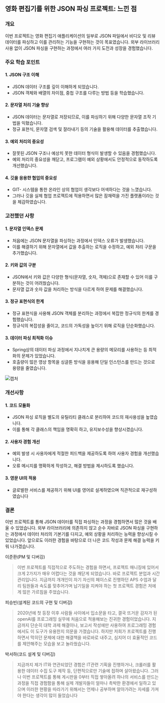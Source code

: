 ## 영화 편집기를 위한 JSON 파싱 프로젝트: 느낀 점

### 개요

이번 프로젝트는 영화 편집기 애플리케이션의 일부로 JSON 파일에서 비디오 및 리뷰 데이터를 파싱하고 이를 관리하는 기능을 구현하는 것이 목표였습니다. 외부 라이브러리 사용 없이 JSON 파싱을 구현하는 과정에서 여러 가지 도전과 성장을 경험했습니다.

### 주요 학습 포인트

#### 1. JSON 구조 이해
- JSON 데이터 구조를 깊이 이해하게 되었습니다.
- JSON 객체와 배열의 차이점, 중첩 구조를 다루는 방법 등을 학습했습니다.

#### 2. 문자열 처리 기술 향상
- JSON 데이터는 문자열로 저장되므로, 이를 파싱하기 위해 다양한 문자열 조작 기법을 익혔습니다.
- 정규 표현식, 문자열 검색 및 잘라내기 등의 기술을 활용해 데이터를 추출했습니다.

#### 3. 예외 처리의 중요성
- 잘못된 JSON 구조나 예상치 못한 데이터 형식이 발생할 수 있음을 경험했습니다.
- 예외 처리의 중요성을 깨닫고, 프로그램이 예외 상황에서도 안정적으로 동작하도록 개선했습니다.

#### 4. 깃을 응용햔 협업의 중요성
- GIT- 시스템을 통한 온라인 상의 협업이 생각보다 어색하다는 것을 느꼈습니다.
- 그러나 깃을 실제 협업 프로젝트에 적용하면서 많은 잠재력을 가진 플랫폼이라는 것을 체감하였습니다.

### 고전했던 사항

#### 1. 문자열 인덱스 문제
- 처음에는 JSON 문자열을 파싱하는 과정에서 인덱스 오류가 발생했습니다.
- 이를 해결하기 위해 문자열에서 값을 추출하는 로직을 수정하고, 예외 처리 구문을 추가했습니다.

#### 2. 키와 값의 구분
- JSON에서 키와 값은 다양한 형식(문자열, 숫자, 객체)으로 존재할 수 있어 이를 구분하는 것이 어려웠습니다.
- 문자열 값과 숫자 값을 처리하는 방식을 다르게 하여 문제를 해결했습니다.

#### 3. 정규 표현식의 한계
- 정규 표현식을 사용해 JSON 객체를 분리하는 과정에서 복잡한 정규식의 한계를 경험했습니다.
- 정규식의 복잡성을 줄이고, 코드의 가독성을 높이기 위해 로직을 단순화했습니다.

#### 3. 데이터 파싱 최적화 이슈
- Spring상의 데이터 파싱 과정에서 지나치게 큰 용량의 메모리를 사용하는 등 최적화의 문제가 있었습니다.
- 호출량이 많은 영상 항목을 싱글톤 방식을 응용해 단일 인스턴스를 만드는 것으로 용량을 줄였습니다.

![캡처](https://github.com/user-attachments/assets/82d5e95c-812e-453e-b3e6-6293e33d6179)

### 개선사항

#### 1. 코드 모듈화
- JSON 파싱 로직을 별도의 유틸리티 클래스로 분리하여 코드의 재사용성을 높였습니다.
- 이를 통해 각 클래스의 책임을 명확히 하고, 유지보수성을 향상시켰습니다.

#### 2. 사용자 경험 개선
- 예외 발생 시 사용자에게 적절한 피드백을 제공하도록 하여 사용자 경험을 개선했습니다.
- 오류 메시지를 명확하게 작성하고, 해결 방법을 제시하도록 했습니다.

#### 3. 영문 UI의 적용
- 글로벌한 서비스를 제공하기 위해 UI를 영어로 설계하였으며 직관적으로 재구성하였습니다

### 결론

이번 프로젝트를 통해 JSON 데이터를 직접 파싱하는 과정을 경험하면서 많은 것을 배울 수 있었습니다. 외부 라이브러리에 의존하지 않고 순수 자바로 JSON 파싱을 구현하는 과정에서 데이터 처리의 기본기를 다지고, 예외 상황을 처리하는 능력을 향상시킬 수 있었습니다. 앞으로도 이러한 경험을 바탕으로 더 나은 코드 작성과 문제 해결 능력을 키워 나가겠습니다.


이준환(PM 및 디버깅)
>이번 프로젝트를 직접적으로 주도하는 경험을 하면서, 프로젝트 매니징에 있어서 크게 2가지가 매우 어렵다는 것을 깨닫게 되었습니다.  바로 프로젝트 분업과 시간관리입니다. 지금까지 개개인이 자기 자신의 페이스로 진행하던 APS 수업과 달리 팀원들과 속도를 맞추어가며 납기일을 지켜야 하는 첫 프로젝트 경험은 저에게 많은 가르침을 주었습니다. 

피승빈(설계된 코드의 구현 및 디버깅)
>2020년에 첫 등장 이후 사람들 사이에서 입소문을 타고, 결국 뜨거운 감자가 된 openAI를 프로그래밍 실무에 처음으로 적용해보는 진귀한 경험이었습니다.  지금까지 단순히 대학 과제 해결이나, 보고서 작성에만 사용하여 프로그래밍 경험에서도 이 도구가 유용한지 의문을 가졌습니다. 하지만 저희가 프로젝트를 진행하면서 막히던 문제에 대한 해결책을 바로바로 내주고, 심지어 더 효율적인 코드를 제안해주는 모습을 보고 놀라웠습니다.

박서하(코드 설계 및 디버깅)
> 지금까지 제가 IT와 연관되었던 경험은 IT관련 기획을 진행하거나, 크롤러를 활용한 데이터 수집 도구 제작 등, 단편적으로만 기술에 접하며 살아왔습니다. 그러나 이번 프로젝트를 통해 게시판을 0부터 직접 쌓아올려 하나의 서비스를 만드는 과정을 직접 경험함을 통해 실제 개발자들이 얼마나 촉박한 환경에서 일하고 있으며 이러한 현황을 따라가기 위해서는 언제나 공부하며 알아가려는 자세를 가져야 한다는 생각이 많이 들었습니다
